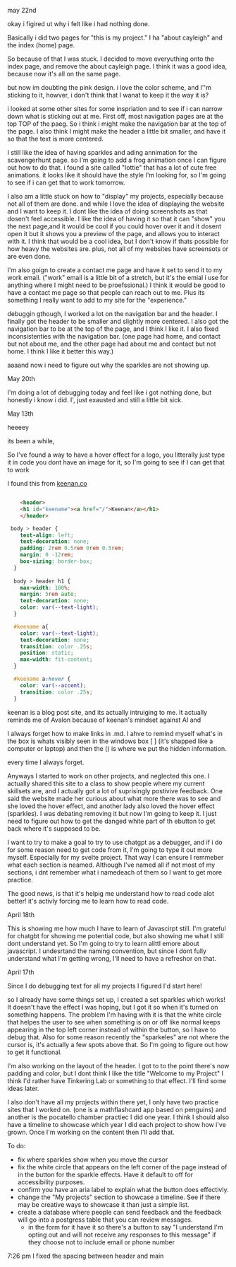 may 22nd

okay i figired ut why i felt like i had nothing done.

Basically i did two pages for "this is my project." I ha "about cayleigh" and the index (home) page. 

So because of that I was stuck. I decided to move everyuthing onto the index page, and remove the about cayleigh page. I think it was a good idea, because now it's all on the same page. 

but now im doubting the pink design. i love the color scheme, and I''m sticking to it, howver, i don't think that I wanat to keep it the way it is? 

i looked at some other sites for some inspriation and to see if i can narrow down what is sticking out at me. First off, most navigation pages are at the top TOP of the paeg. So i think i might make the navigation bar at the top of the page. I also think I might make the header a little bit smaller, and have it so that the text is more centered.

I still like the idea of having sparkles and ading annimation for the scavengerhunt page. so I'm going to add a frog animation once I can figure out how to do that. i found a site called "lottie" that has a lot of cute free animations. it looks like it should have the style I'm looking for, so I'm going to see if i can get that to work tomorrow. 

I also am a little stuck on how to "display" my projects, especially because not all of them are done. and while I love the idea of displaying the website and I want to keep it. I dont like the idea of doing screenshots as that dosen't feel accessible. I like the idea of having it so that it can "show" you the next page,and it would be cool if you could hover over it and it dosent open it but it shows you a preview of the page, and allows you to interact with it. I think that would be a cool idea, but I don't know if thats possible for how heavy the websites are. plus, not all of my websites have screensots or are even done.

I'm also goign to create a contact me page and have it set to send it to my work email. ("work" email is a little bit of a stretch, but it's the emial i use for anything where I might need to be proefssional.) I think it would be good to have a contact me page so that people can reach out to me. Plus its something I really want to add to my site for the "experience." 

debuggin gthough, I worked a lot on the navigation bar and the header. I finally got the header to be smaller and slightly more centered. I also got the navigation bar to be at the top of the page, and I think I like it. I also fixed inconsistenties with the navigation bar. (one page had home, and contact but not about me, and the other page had about me and contact but not home. I think I like it better this way.)

aaaand now i need to figure out why the sparkles are not showing up.



May 20th

I'm doing a lot of debugging today and feel like i got nothing done, but honestly i know i did. I', just exausted and still a little bit sick. 

May 13th

heeeey

its been a while,

So I've found a way to have a hover effect for a logo, you litterally just type it in code you dont have an image for it, so I'm going to see if I can get that to work

I found this from  [keenan.co](https://gkeenan.co/)

```html

    <header>
    <h1 id="keename"><a href="/">Keenan</a></h1>
    </header>
```
```css
 body > header {
    text-align: left;
    text-decoration: none;
    padding: 2rem 0.5rem 0rem 0.5rem;
    margin: 0 -12rem;
    box-sizing: border-box;
  }
  
  body > header h1 {
    max-width: 100%;
    margin: 5rem auto;
    text-decoration: none;
    color: var(--text-light);
  }

  #keename a{
    color: var(--text-light);
    text-decoration: none;
    transition: color .25s;
    position: static;
    max-width: fit-content;
  }

  #keename a:hover {
    color: var(--accent);
    transition: color .25s;
  }
```

keenan is a blog post site, and its actually intruiging to me. It actually reminds me of Avalon because of keenan's mindset against AI and 



I always forget how to make links in .md. I ahve to remind myself what's in the box is whats visibly seen in the windows box [ ]   (it's shapped like a computer or laptop) and then the () is where we put the hidden information. 

every time I always forget.

Anyways I started to work on other projects, and neglected this one. I actually shared this site to a class to show people where my current skillsets are, and I actually got a lot of suprisingly postivive feedback. One said the website made her curious about what more there was to see and she loved the hover effect, and another lady also loved the hover effect (sparkles). I was debating removing it but now I'm going to keep it. I just need to figure out how to get the danged white part of th ebutton to get back where it's supposed to be. 

I want to try to make a goal to try to use chatgpt as a debugger, and if i do for some reason need to get code from it, I'm going to type it out more myself. Especially for my svelte project. That way I can ensure I remmeber what each section is neamed. Although I've named all if not most of my sections, i dnt remember what i namedeach of them so I want to get more practice. 

The good news, is that it's helpig me understand how to read code alot better! it's activly forcing me to learn how to read code. 


April 18th

This is showing me how much I have to learn of Javascirpt still. I'm grateful for chatgbt for showing me potential code, but also showing me what I still dont understand yet. So I'm going to try to learn alittl emore about javascript. I undesrtand the naming convention, but since I dont fully understand what I'm getting wrong, I'll need to have a refreshor on that.



April 17th

Since I do debugging text for all my projects I figured I'd start here!

so I already have some things set up, I created a set sparkles which works! It doesn't have the effect I was hoping, but I got it so when it's turned on something happens. The problem I'm having with it is that the white circle that helpes the user to see when something is on or off like normal keeps appearing in the top left corner instead of within the button, so I have to debug that. Also for some reason recently the "sparkeles" are not where the cursor is, it's actually a few spots above that. So I'm going to figure out how to get it functional. 

I'm also working on the layout of the header. I got to to the point  there's now padding and color, but I dont think I like the title "Welcome to my Project" I think I'd rather have Tinkering Lab or something to that effect. I'll find some ideas later.

I also don't have all my projects within there yet, I only have two practice sites that I worked on. (one is a mathflashcard app based on penguins) and another is the pocatello chamber practiec I did one year. I think I should also have a timeline to showcase which year I did each project to show how i've grown. Once I'm working on the content then I'll add that. 

To do:

* fix where sparkles show when you move the cursor 
* fix the white circle that appears on the left corner of the page instead of in the button for the sparkle effects.  Have it default to off for accessibility purposes. 
* confirm you have an aria label to explain what the button does effectivly.
* change the "My projects" section to showcase a timeline. See if there may be creative ways to showcase it than just a simple list. 
* create a database where people can send feedback and the feedback will go into a postgress table that you can review messages. 
    * in the form for it have it so there's a button to say "I understand I'm opting out and will not receive any responses to this message" if they choose not to include email or phone number


7:26 pm
I fixed the spacing between header and main

